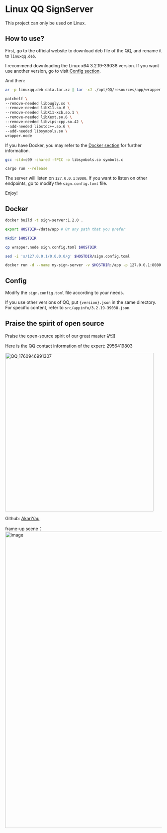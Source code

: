 # Linux QQ SignServer

This project can only be used on Linux.

## How to use?

First, go to the official website to download deb file of the QQ, and rename it to `linuxqq.deb`.

I recommend downloading the Linux x64 3.2.19-39038 version. If you want use another version, go to visit [Config section](#config).

And then:

```sh
ar -p linuxqq.deb data.tar.xz | tar -xJ ./opt/QQ/resources/app/wrapper.node -O > wrapper.node && rm linuxqq.deb

patchelf \
--remove-needed libbugly.so \
--remove-needed libX11.so.6 \
--remove-needed libX11-xcb.so.1 \
--remove-needed libXext.so.6 \
--remove-needed libvips-cpp.so.42 \
--add-needed libstdc++.so.6 \
--add-needed libsymbols.so \
wrapper.node
```

If you have Docker, you may refer to the [Docker section](#docker) for further information.

```sh
gcc -std=c99 -shared -fPIC -o libsymbols.so symbols.c

cargo run --release
```

The server will listen on `127.0.0.1:8080`. If you want to listen on other endpoints, go to modify the `sign.config.toml` file.

Enjoy!

## Docker

```sh
docker build -t sign-server:1.2.0 .

export HOSTDIR=/data/app # Or any path that you prefer

mkdir $HOSTDIR

cp wrapper.node sign.config.toml $HOSTDIR

sed -i 's/127.0.0.1/0.0.0.0/g' $HOSTDIR/sign.config.toml

docker run -d --name my-sign-server -v $HOSTDIR:/app -p 127.0.0.1:8080:8080 sign-server:1.2.0
```

## Config

Modify the `sign.config.toml` file according to your needs.

If you use other versions of QQ, put `{version}.json` in the same directory. For specific content, refer to `src/appinfo/3.2.19-39038.json`.


## Praise the spirit of open source

Praise the open-source spirit of our great master 祈洱

Here is the QQ contact information of the expert: 2956419803

<img width="477" height="509" alt="QQ_1760946991307" src="https://github.com/user-attachments/assets/1f41cc81-0750-4c30-8fbd-2435d55109c7" />

Github: [AkariYau]([https://github.com/YosakuraTohu](https://github.com/AkariYau))

frame-up scene：
<img width="2080" height="952" alt="image" src="https://github.com/user-attachments/assets/d380475b-e1a2-496d-bace-7ccd83915349" />


